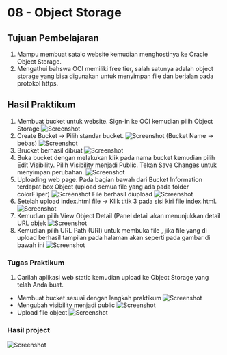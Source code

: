 # 08 - Object Storage

## Tujuan Pembelajaran

1. Mampu membuat sataic website kemudian menghostinya ke Oracle Object Storage. 
2. Mengathui bahswa OCI memiliki free tier, salah satunya adalah object storage yang bisa digunakan untuk 
menyimpan file dan berjalan pada protokol https.


## Hasil Praktikum

1. Membuat bucket untuk website. Sign-in ke OCI kemudian pilih Object Storage
![Screenshot](img/1.png)
2. Create Bucket → Pilih standar bucket.
![Screenshot](img/2.png)
(Bucket Name → bebas)
![Screenshot](img/3.png)
3. Brucket berhasil dibuat
![Screenshot](img/4.png)
4. Buka bucket dengan melakukan klik pada nama bucket kemudian pilih Edit Visibility. Pilih Visibility menjadi Public. Tekan Save Changes untuk menyimpan perubahan.
![Screenshot](img/5.png)
5. Uploading web page. Pada bagian bawah dari Bucket Information terdapat box Object (upload semua file yang ada pada folder colorFliper)
![Screenshot](img/6.png)
File berhasil diupload
![Screenshot](img/7.png)
6. Setelah upload index.html file → Klik titik 3 pada sisi kiri file index.html.
![Screenshot](img/8.png)
7. Kemudian pilih View Object Detail (Panel detail akan menunjukkan detail URL objek
![Screenshot](img/9.png)
8. Kemudian pilih URL Path (URI) untuk membuka file , jika file yang di upload berhasil tampilan pada halaman akan seperti pada gambar di bawah ini
![Screenshot](img/10.png)

### Tugas Praktikum

1. Carilah aplikasi web static kemudian upload ke Object Storage yang telah Anda buat.

- Membuat bucket sesuai dengan langkah praktikum
![Screenshot](img/11.png)
- Mengubah visibility menjadi public
![Screenshot](img/12.png)
- Upload file object
![Screenshot](img/13.png)

### Hasil project

![Screenshot](img/14.png)
